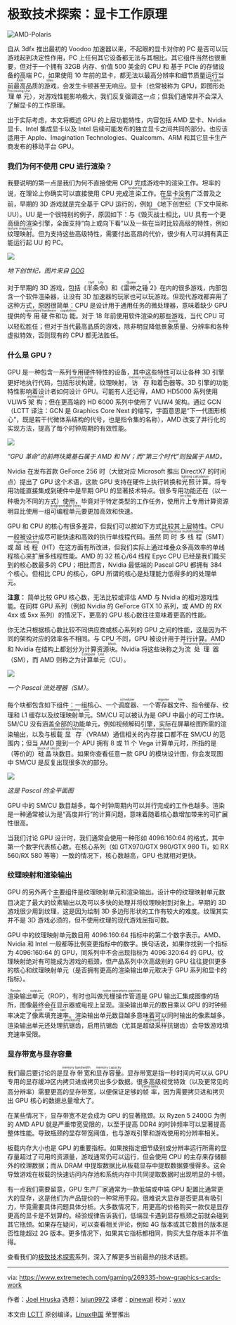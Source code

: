极致技术探索：显卡工作原理
======

![AMD-Polaris][1]

自从 3dfx 推出最初的 Voodoo 加速器以来，不起眼的显卡对你的 PC 是否可以玩游戏起到决定性作用，PC 上任何其它设备都无法与其相比。其它组件当然也很重要，但对于一个拥有 32GB 内存、价值 500 美金的 CPU 和 基于 PCIe 的存储设备的高端 PC，如果使用 10 年前的显卡，都无法以最高分辨率和细节质量运行当前<ruby>最高品质的游戏<rt>AAA titles</rt></ruby>，会发生卡顿甚至无响应。显卡（也常被称为 GPU，即<ruby>图形处理单元<rt>Graphic Processing Unit</rt></ruby>），对游戏性能影响极大，我们反复强调这一点；但我们通常并不会深入了解显卡的工作原理。

出于实际考虑，本文将概述 GPU 的上层功能特性，内容包括 AMD 显卡、Nvidia 显卡、Intel 集成显卡以及 Intel 后续可能发布的独立显卡之间共同的部分。也应该适用于 Apple、Imagination Technologies、Qualcomm、ARM 和其它显卡生产商发布的移动平台 GPU。

### 我们为何不使用 CPU 进行渲染？

我要说明的第一点是我们为何不直接使用 CPU 完成游戏中的渲染工作。坦率的说，在理论上你确实可以直接使用 CPU 完成<ruby>渲染<rt>rendering</rt></ruby>工作。在显卡没有广泛普及之前，早期的 3D 游戏就是完全基于 CPU 运行的，例如 《<ruby>地下创世纪<rt>Ultima Underworld</rt></ruby>（下文中简称 UU）。UU 是一个很特别的例子，原因如下：与《<ruby>毁灭战士<rt>Doom</rt></ruby>相比，UU 具有一个更高级的渲染引擎，全面支持“向上或向下看”以及一些在当时比较高级的特性，例如<ruby>纹理映射<rt>texture mapping</rt></ruby>。但为支持这些高级特性，需要付出高昂的代价，很少有人可以拥有真正能运行起 UU 的 PC。

![](https://www.extremetech.com/wp-content/uploads/2018/05/UU.jpg)

*地下创世纪，图片来自 [GOG](https://www.gog.com/game/ultima_underworld_1_2)*

对于早期的 3D 游戏，包括《<ruby>半条命<rt>Half Life</rt></ruby>》和《<ruby>雷神之锤 2<rt>Quake II</rt></ruby>》在内的很多游戏，内部包含一个软件渲染器，让没有 3D 加速器的玩家也可以玩游戏。但现代游戏都弃用了这种方式，原因很简单：CPU 是设计用于通用任务的微处理器，意味着缺少 GPU 提供的<ruby>专用硬件<rt>specialized hardware</rt></ruby>和<ruby>功能<rt>capabilities</rt></ruby>。对于 18 年前使用软件渲染的那些游戏，当代 CPU 可以轻松胜任；但对于当代最高品质的游戏，除非明显降低<ruby>景象质量<rt>scene</rt></ruby>、分辨率和各种虚拟特效，否则现有的 CPU 都无法胜任。

### 什么是 GPU ?

GPU 是一种包含一系列专用硬件特性的设备，其中这些特性可以让各种 3D 引擎更好地执行代码，包括<ruby>形状构建<rt>geometry setup</rt></ruby>，纹理映射，<ruby>访存<rt>memory access</rt></ruby>和<ruby>着色器<rt>shaders</rt></ruby>等。3D 引擎的功能特性影响着设计者如何设计 GPU。可能有人还记得，AMD HD5000 系列使用 VLIW5 <ruby>架构<rt>archtecture</rt></ruby>；但在更高端的 HD 6000 系列中使用了 VLIW4 架构。通过 GCN （LCTT 译注：GCN 是 Graphics Core Next 的缩写，字面意思是“下一代图形核心”，既是若干代微体系结构的代号，也是指令集的名称），AMD 改变了并行化的实现方法，提高了每个时钟周期的有效性能。

![](https://www.extremetech.com/wp-content/uploads/2018/05/GPU-Evolution.jpg)

*“GPU 革命”的前两块奠基石属于 AMD 和 NV；而“第三个时代”则独属于 AMD。*

Nvidia 在发布首款 GeForce 256 时（大致对应 Microsoft 推出 DirectX7 的时间点）提出了 GPU 这个术语，这款 GPU 支持在硬件上执行转换和<ruby>光照计算<rt>lighting calculation</rt></ruby>。将专用功能直接集成到硬件中是早期 GPU 的显著技术特点。很多专用功能还在（以一种极为不同的方式）使用，毕竟对于特定类型的工作任务，使用<ruby>片上<rt>on-chip</rt></ruby>专用计算资源明显比使用一组<ruby>可编程单元<rt>programmable cores</rt></ruby>要更加高效和快速。

GPU 和 CPU 的核心有很多差异，但我们可以按如下方式比较其上层特性。CPU 一般被设计成尽可能快速和高效的执行单线程代码。虽然 <ruby>同时多线程<rt> Simultaneous multithreading</rt></ruby>（SMT）或 <ruby>超线程<rt>Hyper-Threading</rt></ruby>（HT）在这方面有所改进，但我们实际上通过堆叠众多高效率的单线程核心来扩展多线程性能。AMD 的 32 核心/64 线程 Epyc CPU 已经是我们能买到的核心数最多的 CPU；相比而言，Nvidia 最低端的 Pascal GPU 都拥有 384 个核心。但相比 CPU 的核心，GPU 所谓的核心是处理能力低得多的的处理单元。

**注意：** 简单比较 GPU 核心数，无法比较或评估 AMD 与 Nvidia 的相对游戏性能。在同样 GPU 系列（例如 Nvidia 的 GeForce GTX 10 系列，或 AMD 的 RX 4xx 或 5xx 系列）的情况下，更高的 GPU 核心数往往意味着更高的性能。

你无法只根据核心数比较不同供应商或核心系列的 GPU 之间的性能，这是因为不同的架构对应的效率各不相同。与 CPU 不同，GPU 被设计用于并行计算。AMD 和 Nvidia 在结构上都划分为计算资源<ruby>块<rt>block</rt></ruby>。Nvidia 将这些块称之为<ruby>流处理器<rt>Streaming Multiprocessor</rt></ruby>（SM），而 AMD 则称之为<ruby>计算单元<rt>Compute Unit</rt></ruby>（CU）。

![](https://www.extremetech.com/wp-content/uploads/2018/05/PascalSM.png)

*一个 Pascal 流处理器（SM）。*

每个块都包含如下组件：一组核心、一个<ruby>调度器<rt>scheduler</rt></ruby>、一个<ruby>寄存器文件<rt>register file</rt></ruby>、指令缓存、纹理和 L1 缓存以及纹理<ruby>映射单元<rt>mapping unit</rt></ruby>。SM/CU 可以被认为是 GPU 中最小的可工作块。SM/CU 没有涵盖全部的功能单元，例如视频解码引擎，实际在屏幕绘图所需的渲染输出，以及与<ruby>板载<rt>onboard</rt></ruby><ruby>显存<rt>Video Memory</rt></ruby>（VRAM）通信相关的<ruby>内存接口<rt>memory interfaces</rt></ruby>都不在 SM/CU 的范围内；但当 AMD 提到一个 APU 拥有 8 或 11 个 Vega 计算单元时，所指的是（等价的）<ruby>硅晶块<rt>block of silicon</rt></ruby>数目。如果你查看任意一款 GPU 的模块设计图，你会发现图中 SM/CU 是反复出现很多次的部分。

![](https://www.extremetech.com/wp-content/uploads/2016/11/Pascal-Diagram.jpg)

*这是 Pascal 的全平面图*

GPU 中的 SM/CU 数目越多，每个时钟周期内可以并行完成的工作也越多。渲染是一种通常被认为是“高度并行”的计算问题，意味着随着核心数增加带来的可扩展性很高。

当我们讨论 GPU 设计时，我们通常会使用一种形如 4096:160:64 的格式，其中第一个数字代表核心数。在核心系列（如 GTX970/GTX 980/GTX 980 Ti，如 RX 560/RX 580 等等）一致的情况下，核心数越高，GPU 也就相对更快。

### 纹理映射和渲染输出

GPU 的另外两个主要组件是纹理映射单元和渲染输出。设计中的纹理映射单元数目决定了最大的<ruby>纹素<rt>texel</rt></ruby>输出以及可以多快的处理并将纹理映射到对象上。早期的 3D 游戏很少用到纹理，这是因为绘制 3D 多边形形状的工作有较大的难度。纹理其实并不是 3D 游戏必须的，但不使用纹理的现代游戏屈指可数。

GPU 中的纹理映射单元数目用 4096:160:64 指标中的第二个数字表示。AMD、Nvidia 和 Intel 一般都等比例变更指标中的数字。换句话说，如果你找到一个指标为 4096:160:64 的 GPU，同系列中不会出现指标为 4096:320:64 的 GPU。纹理映射绝对有可能成为游戏的瓶颈，但产品系列中次高级别的 GPU 往往提供更多的核心和纹理映射单元（是否拥有更高的渲染输出单元取决于 GPU 系列和显卡的指标）。

<ruby>渲染输出单元<rt>Render outputs</rt></ruby>（ROP），有时也叫做<ruby>光栅操作管道<rt>raster operations pipelines</rt></ruby>是 GPU 输出汇集成图像的场所，图像最终会在显示器或电视上呈现。渲染输出单元的数目乘以 GPU 的时钟频率决定了<ruby>像素填充速率<rt>pixel fill rate</rt></ruby>。渲染输出单元数目越多意味着可以同时输出的像素越多。渲染输出单元还处理<ruby>抗锯齿<rt>antialiasing</rt></ruby>，启用抗锯齿（尤其是<ruby>超级采样<rt>supersampled</rt></ruby>抗锯齿）会导致游戏填充速率受限。

### 显存带宽与显存容量

我们最后要讨论的是<ruby>显存带宽<rt>memory bandwidth</rt></ruby>和<ruby>显存容量<rt>memory capacity</rt></ruby>。显存带宽是指一秒时间内可以从 GPU 专用的显存缓冲区内拷贝进或拷贝出多少数据。很多高级视觉特效（以及更常见的高分辨率）需要更高的显存带宽，以便保证足够的<ruby>帧率<rt>frame rates</rt></ruby>，因为需要拷贝进和拷贝出 GPU 核心的数据总量增大了。

在某些情况下，显存带宽不足会成为 GPU 的显著瓶颈。以 Ryzen 5 2400G 为例的 AMD APU 就是严重带宽受限的，以至于提高 DDR4 的时钟频率可以显著提高整体性能。导致瓶颈的显存带宽阈值，也与游戏引擎和游戏使用的分辨率相关。

板载内存大小也是 GPU 的重要指标。如果按指定细节级别或分辨率运行所需的显存量超过了可用的资源量，游戏通常仍可以运行，但会使用 CPU 的主存来存储额外的纹理数据；而从 DRAM 中提取数据比从板载显存中提取数据要慢得多。这会导致游戏在板载的快速访问内存池和系统内存中共同提取数据时出现明显的卡顿。

有一点我们需要留意，GPU 生产厂家通常为一款低端或中端 GPU 配置比通常更大的显存，这是他们为产品提价的一种常用手段。很难说大显存是否更具有吸引力，毕竟需要具体问题具体分析。大多数情况下，用更高的价格购买一款仅是显存更高的显卡是不划算的。经验规律告诉我们，低端显卡遇到显存瓶颈之前就会碰到其它瓶颈。如果存在疑问，可以查看相关评论，例如 4G 版本或其它数目的版本是否性能超过 2G 版本。更多情况下，如果其它指标都相同，购买大显存版本并不值得。

查看我们的[极致技术探索][2]系列，深入了解更多当前最热的技术话题。

--------------------------------------------------------------------------------

via: https://www.extremetech.com/gaming/269335-how-graphics-cards-work

作者：[Joel Hruska][a]
选题：[lujun9972](https://github.com/lujun9972)
译者：[pinewall](https://github.com/pinewall)
校对：[wxy](https://github.com/wxy)

本文由 [LCTT](https://github.com/LCTT/TranslateProject) 原创编译，[Linux中国](https://linux.cn/) 荣誉推出

[a]:https://www.extremetech.com/author/jhruska
[1]:https://www.extremetech.com/wp-content/uploads/2016/07/AMD-Polaris-640x353.jpg
[2]:http://www.extremetech.com/tag/extremetech-explains

